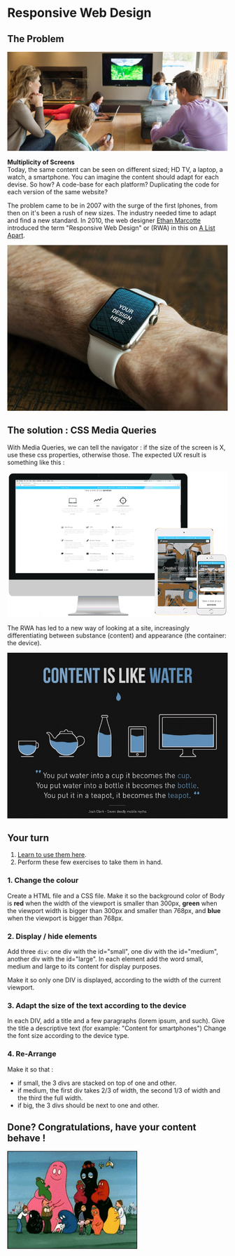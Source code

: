 # Responsive Web Design

## The Problem

![multiplicity of screens](./responsive.jpg)

**Multiplicity of Screens**  
Today, the same content can be seen on different sized; HD TV, a laptop, a watch, a smartphone. You can imagine the content should adapt for each devise. So how? A code-base for each platform? Duplicating the code for each version of the same website? 

The problem came to be in 2007 with the surge of the first Iphones, from then on it's been a rush of new sizes. The industry needed time to adapt and find a new standard. In 2010, the web designer [Ethan Marcotte](https://twitter.com/beep) introduced the term "Responsive Web Design" or (RWA) in this on [A List Apart](http://alistapart.com/article/responsive-web-design).

![iWatch](watch.jpg)

## The solution : CSS Media Queries
With Media Queries, we can tell the navigator : if the size of the screen is X, use these css properties, otherwise those.
The expected UX result is something like this :

![](responsive-screens.gif)

The RWA has led to a new way of looking at a site, increasingly differentiating between substance (content) and appearance (the container: the device).

![](water.jpg)

## Your turn
1. [Learn to use them here](https://www.w3schools.com/css/css_rwd_mediaqueries.asp).
2. Perform these few exercises to take them in hand.

### 1. Change the colour
Create a HTML file and a CSS file.
Make it so the background color of Body is **red** when the width of the viewport is smaller than 300px, **green** when the viewport width is bigger than 300px and smaller than 768px, and **blue** when the viewport is bigger than 768px.

### 2. Display / hide elements
Add three `div`: one div with the id="small", one div with the id="medium", another div with the id="large". In each element add the word small, medium and large to its content for display purposes.

Make it so only one DIV is displayed, according to the width of the current viewport.

### 3. Adapt the size of the text according to the device
In each DIV, add a title and a few paragraphs (lorem ipsum, and such). Give the title a descriptive text (for example: "Content for smartphones") 
Change the font size according to the device type.

### 4. Re-Arrange
Make it so that :
- if small, the 3 divs are stacked on top of one and other.
- if medium, the first div takes 2/3 of width, the second 1/3 of width and the third the full width.
- if big, the 3 divs should be next to one and other.

## Done? Congratulations, have your content behave !

![](barbapapa.gif)

